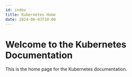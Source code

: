 ```yaml
---
id: index
title: Kubernetes Home
date: 2024-06-03T10:00
---
```


# Welcome to the Kubernetes Documentation

This is the home page for the Kubernetes documentation.